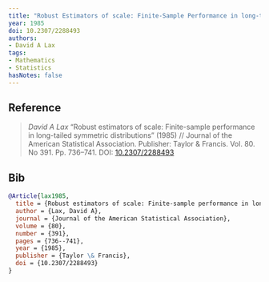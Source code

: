 ```yaml
---
title: "Robust Estimators of scale: Finite-Sample Performance in long-tailed Symmetric Distributions"
year: 1985
doi: 10.2307/2288493
authors:
- David A Lax
tags:
- Mathematics
- Statistics
hasNotes: false
---
```


## Reference

> <i>David A Lax</i> “Robust estimators of scale: Finite-sample performance in long-tailed symmetric distributions” (1985) // Journal of the American Statistical Association. Publisher: Taylor \& Francis. Vol.&nbsp;80. No&nbsp;391. Pp.&nbsp;736–741. DOI:&nbsp;<a href='https://doi.org/10.2307/2288493'>10.2307/2288493</a>

## Bib

```bib
@Article{lax1985,
  title = {Robust estimators of scale: Finite-sample performance in long-tailed symmetric distributions},
  author = {Lax, David A},
  journal = {Journal of the American Statistical Association},
  volume = {80},
  number = {391},
  pages = {736--741},
  year = {1985},
  publisher = {Taylor \& Francis},
  doi = {10.2307/2288493}
}
```
